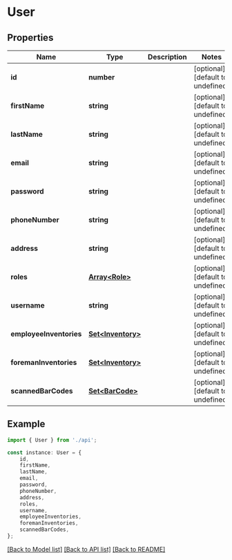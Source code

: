 # User


## Properties

Name | Type | Description | Notes
------------ | ------------- | ------------- | -------------
**id** | **number** |  | [optional] [default to undefined]
**firstName** | **string** |  | [optional] [default to undefined]
**lastName** | **string** |  | [optional] [default to undefined]
**email** | **string** |  | [optional] [default to undefined]
**password** | **string** |  | [optional] [default to undefined]
**phoneNumber** | **string** |  | [optional] [default to undefined]
**address** | **string** |  | [optional] [default to undefined]
**roles** | [**Array&lt;Role&gt;**](Role.md) |  | [optional] [default to undefined]
**username** | **string** |  | [optional] [default to undefined]
**employeeInventories** | [**Set&lt;Inventory&gt;**](Inventory.md) |  | [optional] [default to undefined]
**foremanInventories** | [**Set&lt;Inventory&gt;**](Inventory.md) |  | [optional] [default to undefined]
**scannedBarCodes** | [**Set&lt;BarCode&gt;**](BarCode.md) |  | [optional] [default to undefined]

## Example

```typescript
import { User } from './api';

const instance: User = {
    id,
    firstName,
    lastName,
    email,
    password,
    phoneNumber,
    address,
    roles,
    username,
    employeeInventories,
    foremanInventories,
    scannedBarCodes,
};
```

[[Back to Model list]](../README.md#documentation-for-models) [[Back to API list]](../README.md#documentation-for-api-endpoints) [[Back to README]](../README.md)
